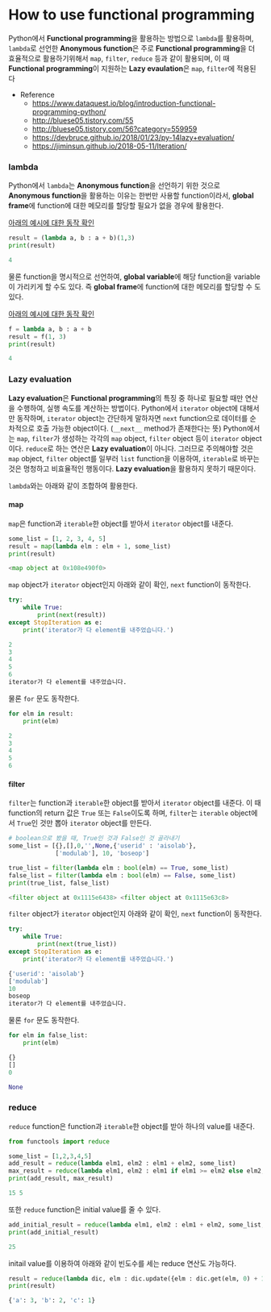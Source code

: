# How to use functional programming 

Python에서 **Functional programming**을 활용하는 방법으로 `lambda`를 활용하며, `lambda`로 선언한 **Anonymous function**은 주로 **Functional programming**을 더 효율적으로 활용하기위해서 `map`, `filter`, `reduce` 등과 같이 활용되며,  이 때 **Functional programming**이 지원하는 **Lazy evaulation**은 `map`, `filter`에 적용된다

* Reference
	+ <https://www.dataquest.io/blog/introduction-functional-programming-python/>
	+ <http://bluese05.tistory.com/55>
	+ <http://bluese05.tistory.com/56?category=559959>
	+ <https://devbruce.github.io/2018/01/23/py-14lazy+evaluation/>
	+ <https://jiminsun.github.io/2018-05-11/Iteration/>

### lambda
Python에서 `lambda`는 **Anonymous function**을 선언하기 위한 것으로 **Anonymous function**을 활용하는 이유는 한번만 사용할 function이라서, **global frame**에 function에 대한 메모리를 할당할 필요가 없을 경우에 활용한다.

[아래의 예시에 대한 동작 확인](http://pythontutor.com/visualize.html#code=result%20%3D%20%28lambda%20a,%20b%20%3A%20a%20%2B%20b%29%281,3%29%0Aprint%28result%29&cumulative=false&curInstr=0&heapPrimitives=nevernest&mode=display&origin=opt-frontend.js&py=3&rawInputLstJSON=%5B%5D&textReferences=false)

```python
result = (lambda a, b : a + b)(1,3)
print(result)
```

```python
4
```

물론 function을 명시적으로 선언하여, **global variable**에 해당 function을 variable이 가리키게 할 수도 있다. 즉 **global frame**에 function에 대한 메모리를 할당할 수 도 있다.

[아래의 예시에 대한 동작 확인](http://pythontutor.com/visualize.html#code=f%20%3D%20lambda%20a,%20b%20%3A%20a%20%2B%20b%0Aresult%20%3D%20f%281,%203%29%0Aprint%28result%29&cumulative=false&curInstr=6&heapPrimitives=nevernest&mode=display&origin=opt-frontend.js&py=3&rawInputLstJSON=%5B%5D&textReferences=false)

```python
f = lambda a, b : a + b
result = f(1, 3)
print(result)
```

```python
4
```

### Lazy evaluation
**Lazy evaluation**은 **Functional programming**의 특징 중 하나로 필요할 때만 연산을 수행하여, 실행 속도를 계산하는 방법이다. Python에서 `iterator` object에 대해서만 동작하며, `iterator` object는 간단하게 말하자면 `next` function으로 데이터를 순차적으로 호출 가능한 object이다. (`__next__` method가 존재한다는 뜻) Python에서는 `map`, `filter`가 생성하는 각각의 `map` object, `filter` object 등이 `iterator` object이다. `reduce`로 하는 연산은 **Lazy evaluation**이 아니다. 그러므로 주의해야할 것은 `map` object, `filter` object를 일부러 `list` function을 이용하여, `iterable`로 바꾸는 것은 멍청하고 비효율적인 행동이다. **Lazy evaluation**을 활용하지 못하기 때문이다.

`lambda`와는 아래와 같이 조합하여 활용한다.

#### map
`map`은 function과 `iterable`한 object를 받아서 `iterator` object를 내준다.

```python
some_list = [1, 2, 3, 4, 5]
result = map(lambda elm : elm + 1, some_list)
print(result)
```

```python
<map object at 0x108e490f0>
```

`map` object가 `iterator` object인지 아래와 같이 확인, `next` function이 동작한다.

```python
try:
    while True:
        print(next(result))
except StopIteration as e:
    print('iterator가 다 element를 내주었습니다.')
```

```python
2
3
4
5
6
iterator가 다 element를 내주었습니다.
```

물론 `for` 문도 동작한다.

```python
for elm in result:
    print(elm)
```

```python
2
3
4
5
6
```

#### filter
`filter`는 function과 `iterable`한 object를 받아서 `iterator` object를 내준다. 이 때 function의 return 값은 `True` 또는 `False`이도록 하며, `filter`는 `iterable` object에서 `True`인 것만 뽑아 `iterator` object를 만든다.

```python
# boolean으로 봤을 때, True인 것과 False인 것 골라내기
some_list = [{},[],0,'',None,{'userid' : 'aisolab'},
             ['modulab'], 10, 'boseop']

true_list = filter(lambda elm : bool(elm) == True, some_list)
false_list = filter(lambda elm : bool(elm) == False, some_list)
print(true_list, false_list)
```

```python
<filter object at 0x1115e6438> <filter object at 0x1115e63c8>
```

`filter` object가 `iterator` object인지 아래와 같이 확인, `next` function이 동작한다.

```python
try:
    while True:
        print(next(true_list))
except StopIteration as e:
    print('iterator가 다 element를 내주었습니다.')
```

```python
{'userid': 'aisolab'}
['modulab']
10
boseop
iterator가 다 element를 내주었습니다.
```

물론 `for` 문도 동작한다.

```python
for elm in false_list:
    print(elm)
```

```python
{}
[]
0

None
```

### reduce
`reduce` function은 function과 `iterable`한 object를 받아 하나의 value를 내준다.

```python
from functools import reduce

some_list = [1,2,3,4,5]
add_result = reduce(lambda elm1, elm2 : elm1 + elm2, some_list)
max_result = reduce(lambda elm1, elm2 : elm1 if elm1 >= elm2 else elm2, some_list)
print(add_result, max_result)
```

```python
15 5
```

또한 `reduce` function은 initial value를 줄 수 있다.

```python
add_initial_result = reduce(lambda elm1, elm2 : elm1 + elm2, some_list, 10)
print(add_initial_result)
```

```python
25
```

initail value를 이용하여 아래와 같이 빈도수를 세는 reduce 연산도 가능하다.
```python
result = reduce(lambda dic, elm : dic.update({elm : dic.get(elm, 0) + 1}) or dic, char_list, {})
print(result)
```

```python
{'a': 3, 'b': 2, 'c': 1}
```
